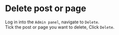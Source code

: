 # Delete post or page
Log in into the `Admin panel`, navigate to `Delete`.      
Tick the post or page you want to delete, Click `Delete`.
